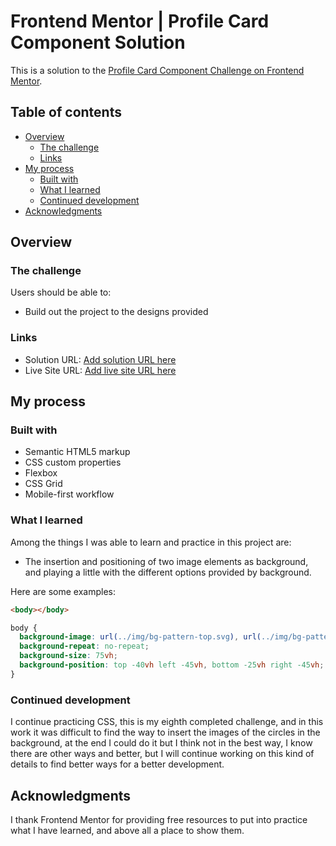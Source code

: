 # Frontend Mentor | Profile Card Component Solution

This is a solution to the [Profile Card Component Challenge on Frontend Mentor](https://www.frontendmentor.io/challenges/profile-card-component-cfArpWshJ). 

## Table of contents

- [Overview](#overview)
  - [The challenge](#the-challenge)
  - [Links](#links)
- [My process](#my-process)
  - [Built with](#built-with)
  - [What I learned](#what-i-learned)
  - [Continued development](#continued-development)
- [Acknowledgments](#acknowledgments)

## Overview

### The challenge

Users should be able to:

- Build out the project to the designs provided

### Links

- Solution URL: [Add solution URL here](https://github.com/NelPascual/3-column-card-component)
- Live Site URL: [Add live site URL here](https://3-column-card-component-nelpascual.netlify.app/)

## My process

### Built with

- Semantic HTML5 markup
- CSS custom properties
- Flexbox
- CSS Grid
- Mobile-first workflow

### What I learned

Among the things I was able to learn and practice in this project are:

- The insertion and positioning of two image elements as background, and playing a little with the different options provided by background.

Here are some examples:

```html
<body></body>
```
```css
body {
  background-image: url(../img/bg-pattern-top.svg), url(../img/bg-pattern-bottom.svg);
  background-repeat: no-repeat;
  background-size: 75vh;
  background-position: top -40vh left -45vh, bottom -25vh right -45vh;
}
```

### Continued development

I continue practicing CSS, this is my eighth completed challenge, and in this work it was difficult to find the way to insert the images of the circles in the background, at the end I could do it but I think not in the best way, I know there are other ways and better, but I will continue working on this kind of details to find better ways for a better development.

## Acknowledgments

I thank Frontend Mentor for providing free resources to put into practice what I have learned, and above all a place to show them.
